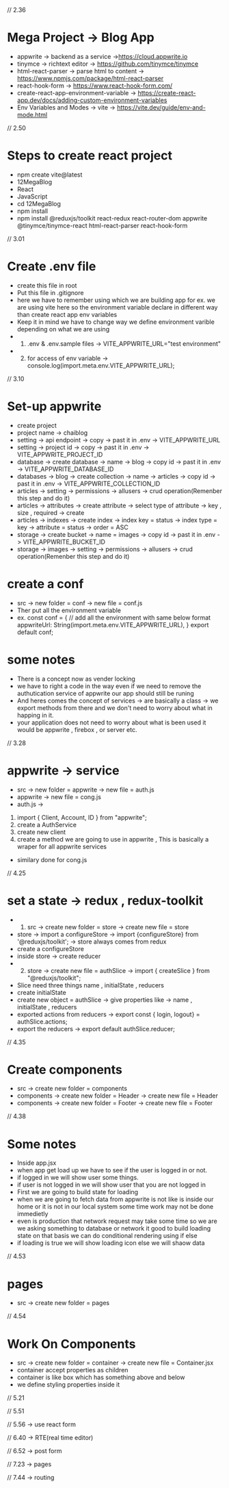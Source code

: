 // 2.36
# Mega Project -> Blog App
- appwrite -> backend as a service ->https://cloud.appwrite.io
- tinymce -> richtext editor -> https://github.com/tinymce/tinymce
- html-react-parser -> parse html to content -> https://www.npmjs.com/package/html-react-parser
- react-hook-form -> https://www.react-hook-form.com/
- create-react-app-environment-variable ->      https://create-react-app.dev/docs/adding-custom-environment-variables
- Env Variables and Modes -> vite ->
https://vite.dev/guide/env-and-mode.html

// 2.50
# Steps to create react project
- npm create vite@latest
- 12MegaBlog
- React
- JavaScript
- cd 12MegaBlog
- npm install
- npm install @reduxjs/toolkit react-redux react-router-dom appwrite @tinymce/tinymce-react html-react-parser react-hook-form

// 3.01
# Create .env file
- create this file in root 
- Put this file in .gitignore
- here we have to remember using which we are building app for ex. we are using vite here so the environment variable declare in different way than create react app env variables
- Keep it in mind we have to change way we define environment varible depending on what we are using
- 1. .env & .env.sample files -> VITE_APPWRITE_URL="test environment"
- 2. for access of env variable -> console.log(import.meta.env.VITE_APPWRITE_URL);

// 3.10
# Set-up appwrite
- create project
- project name -> chaiblog
- setting -> api endpoint -> copy -> past it in .env -> VITE_APPWRITE_URL
- setting -> project id -> copy -> past it in .env -> VITE_APPWRITE_PROJECT_ID
- database -> create database -> name -> blog -> copy id -> past it in .env -> VITE_APPWRITE_DATABASE_ID
- databases -> blog -> create collection -> name -> articles -> copy id -> past it in .env -> VITE_APPWRITE_COLLECTION_ID
- articles -> setting -> permissions -> allusers -> crud operation(Remenber this step and do it)
- articles -> attributes -> create attribute -> select type of attribute -> key , size , required -> create
- articles -> indexes -> create index -> index key = status -> index type = key -> attribute = status -> order = ASC
- storage -> create bucket -> name = images -> copy id -> past it in .env -> VITE_APPWRITE_BUCKET_ID
- storage -> images -> setting -> permissions -> allusers -> crud operation(Remenber this step and do it)

# create a conf
- src -> new folder = conf -> new file = conf.js
- Ther put all the environment variable 
- ex. 
const conf = {
    // add all the environment with same below format
    appwriteUrl: String(import.meta.env.VITE_APPWRITE_URL),
}
export default conf;


# some notes 
- There is a concept now as vender locking 
- we have to right a code in the way even if we need to remove the authutication service of appwrite our app should still be runing
- And heres comes the concept of services -> are basically a class -> we export methods from there and we don't need to worry about what in happing in it.
- your application does not need to worry about what is been used it would be appwrite , firebox , or server etc.

// 3.28
# appwrite -> service
- src -> new folder = appwrite -> new file = auth.js
- appwrite -> new file = cong.js
- auth.js -> 
1. import { Client, Account, ID } from "appwrite";
2. create a AuthService
3. create new client
4. create a method we are going to use in appwrite , This is basically a wraper for all appwrite services
- similary done for cong.js

// 4.25
# set a state -> redux , redux-toolkit
- 1. src -> create new folder = store -> create new file = store
- store -> import a configureStore -> import {configureStore} from '@reduxjs/toolkit'; -> store always comes from redux
- create a configureStore
- inside store -> create reducer
- 2. store -> create new file = authSlice -> import { createSlice } from "@reduxjs/toolkit";
- Slice need three things name , initialState , reducers
- create initialState
- create new object = authSlice -> give properties like -> name , initialState , reducers
- exported actions from reducers -> export const { login, logout} = authSlice.actions;
- export the reducers -> export default authSlice.reducer;

// 4.35
# Create components
- src -> create new folder = components
- components -> create new folder = Header -> create new file = Header
- components -> create new folder = Footer -> create new file = Footer

// 4.38
# Some notes 
- Inside app.jsx
- when app get load up we have to see if the user is logged in or not.
- if logged in we will show user some things.
- if user is not logged in we will show user that you are not logged in
- First we are going to build state for loading
- when we are going to fetch data from appwrite is not like is inside our home or it is not in our local system some time work may not be done immedietly 
- even is production that network request may take some time so we are we asking something to database or network it good to build loading state on that basis we can do conditional rendering  using if else 
- if loading is true we will show loading icon else we will shaow data

// 4.53
# pages
- src -> create new folder = pages

// 4.54
# Work On Components
- src -> create new folder = container -> create new file = Container.jsx 
- container accept properties as children 
- container is like box which has something above and below
- we define styling properties inside it

// 5.21

// 5.51

// 5.56 -> use react form

// 6.40 -> RTE(real time editor)

// 6.52 -> post form

// 7.23 -> pages

// 7.44 -> routing